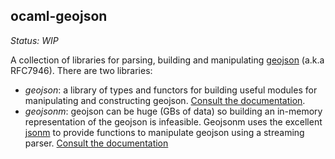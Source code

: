ocaml-geojson
-------------

*Status: WIP*

A collection of libraries for parsing, building and manipulating [geojson][] (a.k.a RFC7946). There are two libraries:

 - *geojson*: a library of types and functors for building useful modules for manipulating and constructing geojson. [Consult the documentation](https://geocaml.github.io/ocaml-geojson/geojson/index.html).
 - *geojsonm*: geojson can be huge (GBs of data) so building an in-memory representation of the geojson is infeasible. Geojsonm uses the excellent [jsonm]() to provide functions to manipulate geojson using a streaming parser. [Consult the documentation](https://geocaml.github.io/ocaml-geojson/geojsonm/Geojsonm/index.html)

[geojson]: https://datatracker.ietf.org/doc/html/rfc7946
